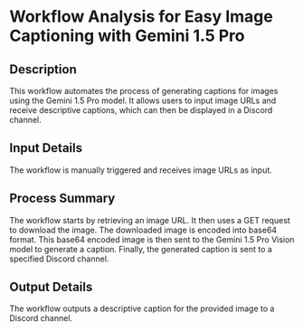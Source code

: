 # Workflow Analysis for Easy Image Captioning with Gemini 1.5 Pro

## Description
This workflow automates the process of generating captions for images using the Gemini 1.5 Pro model. It allows users to input image URLs and receive descriptive captions, which can then be displayed in a Discord channel.

## Input Details
The workflow is manually triggered and receives image URLs as input.

## Process Summary
The workflow starts by retrieving an image URL. It then uses a GET request to download the image. The downloaded image is encoded into base64 format. This base64 encoded image is then sent to the Gemini 1.5 Pro Vision model to generate a caption. Finally, the generated caption is sent to a specified Discord channel.

## Output Details
The workflow outputs a descriptive caption for the provided image to a Discord channel.
